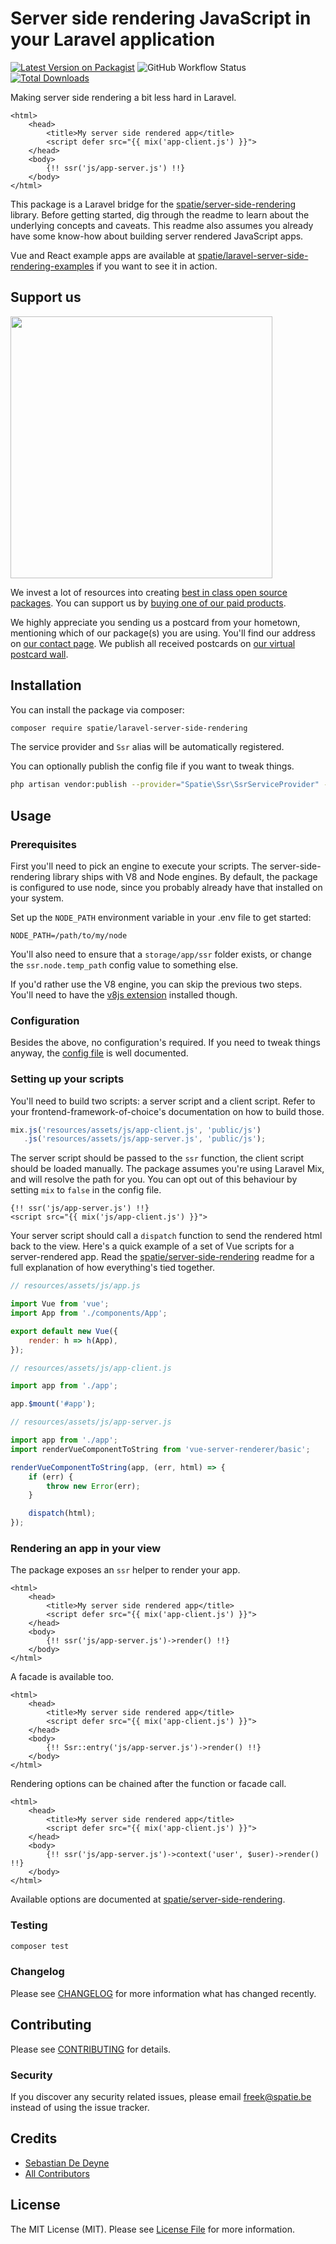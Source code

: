 # Server side rendering JavaScript in your Laravel application

[![Latest Version on Packagist](https://img.shields.io/packagist/v/spatie/laravel-server-side-rendering.svg?style=flat-square)](https://packagist.org/packages/spatie/laravel-server-side-rendering)
![GitHub Workflow Status](https://img.shields.io/github/workflow/status/spatie/laravel-server-side-rendering/run-tests?label=tests)
[![Total Downloads](https://img.shields.io/packagist/dt/spatie/laravel-server-side-rendering.svg?style=flat-square)](https://packagist.org/packages/spatie/laravel-server-side-rendering)

Making server side rendering a bit less hard in Laravel.

```blade
<html>
    <head>
        <title>My server side rendered app</title>
        <script defer src="{{ mix('app-client.js') }}">
    </head>
    <body>
        {!! ssr('js/app-server.js') !!}
    </body>
</html>
```

This package is a Laravel bridge for the [spatie/server-side-rendering](https://github.com/spatie/server-side-rendering) library. Before getting started, dig through the readme to learn about the underlying concepts and caveats. This readme also assumes you already have some know-how about building server rendered JavaScript apps.

Vue and React example apps are available at [spatie/laravel-server-side-rendering-examples](https://github.com/spatie/laravel-server-side-rendering-examples) if you want to see it in action.

## Support us

[<img src="https://github-ads.s3.eu-central-1.amazonaws.com/laravel-server-side-rendering.jpg?t=1" width="419px" />](https://spatie.be/github-ad-click/laravel-server-side-rendering)

We invest a lot of resources into creating [best in class open source packages](https://spatie.be/open-source). You can support us by [buying one of our paid products](https://spatie.be/open-source/support-us).

We highly appreciate you sending us a postcard from your hometown, mentioning which of our package(s) you are using. You'll find our address on [our contact page](https://spatie.be/about-us). We publish all received postcards on [our virtual postcard wall](https://spatie.be/open-source/postcards).

## Installation

You can install the package via composer:

```bash
composer require spatie/laravel-server-side-rendering
```

The service provider and `Ssr` alias will be automatically registered.

You can optionally publish the config file if you want to tweak things.

```bash
php artisan vendor:publish --provider="Spatie\Ssr\SsrServiceProvider" --tag="config"
```

## Usage

### Prerequisites

First you'll need to pick an engine to execute your scripts. The server-side-rendering library ships with V8 and Node engines. By default, the package is configured to use node, since you probably already have that installed on your system.

Set up the `NODE_PATH` environment variable in your .env file to get started:

```
NODE_PATH=/path/to/my/node
```

You'll also need to ensure that a `storage/app/ssr` folder exists, or change the `ssr.node.temp_path` config value to something else.

If you'd rather use the V8 engine, you can skip the previous two steps. You'll need to have the [v8js extension](https://github.com/phpv8/v8js) installed though.

### Configuration

Besides the above, no configuration's required. If you need to tweak things anyway, the [config file](https://github.com/spatie/laravel-server-side-rendering/blob/master/config/ssr.php) is well documented.

### Setting up your scripts

You'll need to build two scripts: a server script and a client script. Refer to your frontend-framework-of-choice's documentation on how to build those.

```js
mix.js('resources/assets/js/app-client.js', 'public/js')
   .js('resources/assets/js/app-server.js', 'public/js');
```

The server script should be passed to the `ssr` function, the client script should be loaded manually. The package assumes you're using Laravel Mix, and will resolve the path for you. You can opt out of this behaviour by setting `mix` to `false` in the config file.

```blade
{!! ssr('js/app-server.js') !!}
<script src="{{ mix('js/app-client.js') }}">
```

Your server script should call a `dispatch` function to send the rendered html back to the view. Here's a quick example of a set of Vue scripts for a server-rendered app. Read the [spatie/server-side-rendering](https://github.com/spatie/server-side-rendering#core-concepts) readme for a full explanation of how everything's tied together.

```js
// resources/assets/js/app.js

import Vue from 'vue';
import App from './components/App';

export default new Vue({
    render: h => h(App),
});
```

```js
// resources/assets/js/app-client.js

import app from './app';

app.$mount('#app');
```

```js
// resources/assets/js/app-server.js

import app from './app';
import renderVueComponentToString from 'vue-server-renderer/basic';

renderVueComponentToString(app, (err, html) => {
    if (err) {
        throw new Error(err);
    }

    dispatch(html);
});
```

### Rendering an app in your view

The package exposes an `ssr` helper to render your app.

```blade
<html>
    <head>
        <title>My server side rendered app</title>
        <script defer src="{{ mix('app-client.js') }}">
    </head>
    <body>
        {!! ssr('js/app-server.js')->render() !!}
    </body>
</html>
```

A facade is available too.

```blade
<html>
    <head>
        <title>My server side rendered app</title>
        <script defer src="{{ mix('app-client.js') }}">
    </head>
    <body>
        {!! Ssr::entry('js/app-server.js')->render() !!}
    </body>
</html>
```

Rendering options can be chained after the function or facade call.

```blade
<html>
    <head>
        <title>My server side rendered app</title>
        <script defer src="{{ mix('app-client.js') }}">
    </head>
    <body>
        {!! ssr('js/app-server.js')->context('user', $user)->render() !!}
    </body>
</html>
```

Available options are documented at [spatie/server-side-rendering](https://github.com/spatie/server-side-rendering#rendering-options).

### Testing

``` bash
composer test
```

### Changelog

Please see [CHANGELOG](CHANGELOG.md) for more information what has changed recently.

## Contributing

Please see [CONTRIBUTING](CONTRIBUTING.md) for details.

### Security

If you discover any security related issues, please email freek@spatie.be instead of using the issue tracker.

## Credits

- [Sebastian De Deyne](https://github.com/sebastiandedeyne)
- [All Contributors](../../contributors)

## License

The MIT License (MIT). Please see [License File](LICENSE.md) for more information.
